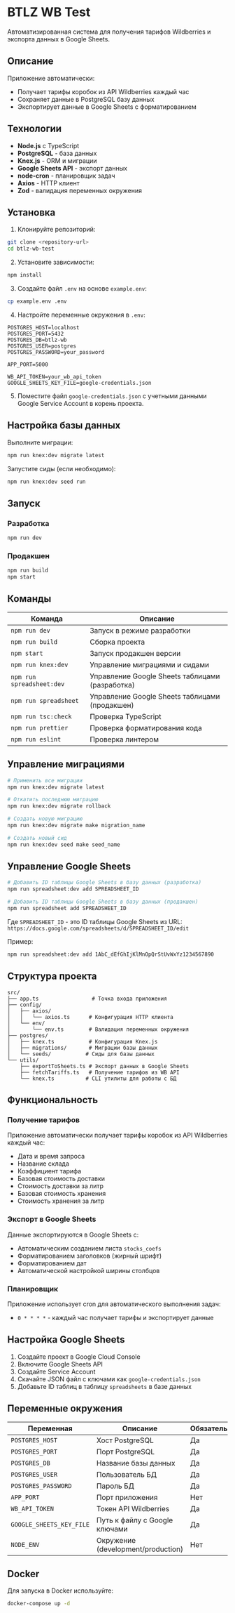# BTLZ WB Test

Автоматизированная система для получения тарифов Wildberries и экспорта данных в Google Sheets.

## Описание

Приложение автоматически:
- Получает тарифы коробок из API Wildberries каждый час
- Сохраняет данные в PostgreSQL базу данных
- Экспортирует данные в Google Sheets с форматированием

## Технологии

- **Node.js** с TypeScript
- **PostgreSQL** - база данных
- **Knex.js** - ORM и миграции
- **Google Sheets API** - экспорт данных
- **node-cron** - планировщик задач
- **Axios** - HTTP клиент
- **Zod** - валидация переменных окружения

## Установка

1. Клонируйте репозиторий:
```bash
git clone <repository-url>
cd btlz-wb-test
```

2. Установите зависимости:
```bash
npm install
```

3. Создайте файл `.env` на основе `example.env`:
```bash
cp example.env .env
```

4. Настройте переменные окружения в `.env`:
```env
POSTGRES_HOST=localhost
POSTGRES_PORT=5432
POSTGRES_DB=btlz-wb
POSTGRES_USER=postgres
POSTGRES_PASSWORD=your_password

APP_PORT=5000

WB_API_TOKEN=your_wb_api_token
GOOGLE_SHEETS_KEY_FILE=google-credentials.json
```

5. Поместите файл `google-credentials.json` с учетными данными Google Service Account в корень проекта.

## Настройка базы данных

Выполните миграции:
```bash
npm run knex:dev migrate latest
```

Запустите сиды (если необходимо):
```bash
npm run knex:dev seed run
```

## Запуск

### Разработка
```bash
npm run dev
```

### Продакшен
```bash
npm run build
npm start
```

## Команды

| Команда | Описание |
|---------|----------|
| `npm run dev` | Запуск в режиме разработки |
| `npm run build` | Сборка проекта |
| `npm start` | Запуск продакшен версии |
| `npm run knex:dev` | Управление миграциями и сидами |
| `npm run spreadsheet:dev` | Управление Google Sheets таблицами (разработка) |
| `npm run spreadsheet` | Управление Google Sheets таблицами (продакшен) |
| `npm run tsc:check` | Проверка TypeScript |
| `npm run prettier` | Проверка форматирования кода |
| `npm run eslint` | Проверка линтером |

## Управление миграциями

```bash
# Применить все миграции
npm run knex:dev migrate latest

# Откатить последнюю миграцию
npm run knex:dev migrate rollback

# Создать новую миграцию
npm run knex:dev migrate make migration_name

# Создать новый сид
npm run knex:dev seed make seed_name
```

## Управление Google Sheets

```bash
# Добавить ID таблицы Google Sheets в базу данных (разработка)
npm run spreadsheet:dev add SPREADSHEET_ID

# Добавить ID таблицы Google Sheets в базу данных (продакшен)
npm run spreadsheet add SPREADSHEET_ID
```

Где `SPREADSHEET_ID` - это ID таблицы Google Sheets из URL:
`https://docs.google.com/spreadsheets/d/SPREADSHEET_ID/edit`

Пример:
```bash
npm run spreadsheet:dev add 1AbC_dEfGhIjKlMnOpQrStUvWxYz1234567890
```

## Структура проекта

```
src/
├── app.ts                 # Точка входа приложения
├── config/
│   ├── axios/
│   │   └── axios.ts      # Конфигурация HTTP клиента
│   └── env/
│       └── env.ts        # Валидация переменных окружения
├── postgres/
│   ├── knex.ts           # Конфигурация Knex.js
│   ├── migrations/       # Миграции базы данных
│   └── seeds/           # Сиды для базы данных
└── utils/
    ├── exportToSheets.ts # Экспорт данных в Google Sheets
    ├── fetchTariffs.ts   # Получение тарифов из WB API
    └── knex.ts          # CLI утилиты для работы с БД
```

## Функциональность

### Получение тарифов
Приложение автоматически получает тарифы коробок из API Wildberries каждый час:
- Дата и время запроса
- Название склада
- Коэффициент тарифа
- Базовая стоимость доставки
- Стоимость доставки за литр
- Базовая стоимость хранения
- Стоимость хранения за литр

### Экспорт в Google Sheets
Данные экспортируются в Google Sheets с:
- Автоматическим созданием листа `stocks_coefs`
- Форматированием заголовков (жирный шрифт)
- Форматированием дат
- Автоматической настройкой ширины столбцов

### Планировщик
Приложение использует cron для автоматического выполнения задач:
- `0 * * * *` - каждый час получает тарифы и экспортирует данные

## Настройка Google Sheets

1. Создайте проект в Google Cloud Console
2. Включите Google Sheets API
3. Создайте Service Account
4. Скачайте JSON файл с ключами как `google-credentials.json`
5. Добавьте ID таблиц в таблицу `spreadsheets` в базе данных

## Переменные окружения

| Переменная | Описание | Обязательная |
|------------|----------|--------------|
| `POSTGRES_HOST` | Хост PostgreSQL | Да |
| `POSTGRES_PORT` | Порт PostgreSQL | Да |
| `POSTGRES_DB` | Название базы данных | Да |
| `POSTGRES_USER` | Пользователь БД | Да |
| `POSTGRES_PASSWORD` | Пароль БД | Да |
| `APP_PORT` | Порт приложения | Нет |
| `WB_API_TOKEN` | Токен API Wildberries | Да |
| `GOOGLE_SHEETS_KEY_FILE` | Путь к файлу с Google ключами | Да |
| `NODE_ENV` | Окружение (development/production) | Нет |

## Docker

Для запуска в Docker используйте:
```bash
docker-compose up -d
```
